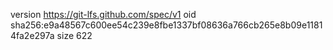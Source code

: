 version https://git-lfs.github.com/spec/v1
oid sha256:e9a48567c600ee54c239e8fbe1337bf08636a766cb265e8b09e11814fa2e297a
size 622
